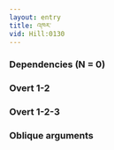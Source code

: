 ```yaml
---
layout: entry
title: འཁར་
vid: Hill:0130
---
```

### Dependencies (N = 0)


### Overt 1-2


### Overt 1-2-3


### Oblique arguments
